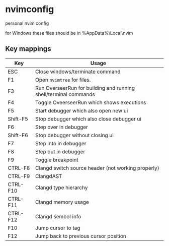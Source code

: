 # nvimconfig
personal nvim config

for Windows these files should be in %AppData%\Local\nvim

## Key mappings

| Key      | Usage |
|-----     |-------|
| ESC      | Close windows/terminate command | 
| F1       | Open `nvimtree` for files. | 
| F3       | Run OverseerRun for building and running shell/terminal commands |
| F4       | Toggle OveerseerRun which shows executions |
| F5       | Start debugger which also open new ui |
| Shift-F5 | Stop debugger which also close debugger ui |
| F6       | Step over in debugger |
| Shift-F6 | Stop debugger without closing ui |
| F7       | Step into in debugger |
| F8       | Step out in debugger |
| F9       | Toggle breakpoint |
| CTRL-F8  | Clangd switch source header (not working properly) |
| CTRL-F9  | ClangdAST |
| CTRL-F10 | Clangd type hierarchy |
| CTRL-F11 | Clangd memory usage |
| CTRL-F12 | Clangd sembol info |
| F10      | Jump cursor to tag |
| F12      | Jump back to previous cursor position |

